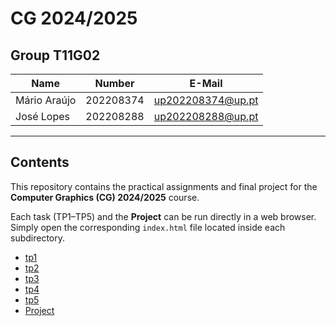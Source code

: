 # CG 2024/2025

## Group T11G02
| Name             | Number    | E-Mail             |
| ---------------- | --------- | ------------------ |
| Mário Araújo     | 202208374 | up202208374@up.pt  |
| José Lopes       | 202208288 | up202208288@up.pt  |

----

## Contents
This repository contains the practical assignments and final project for the **Computer Graphics (CG) 2024/2025** course.  

Each task (TP1–TP5) and the **Project** can be run directly in a web browser.  
Simply open the corresponding `index.html` file located inside each subdirectory.  

  - [tp1](tp1/README.md)
  - [tp2](tp2/README.md)
  - [tp3](tp3/README.md)
  - [tp4](tp4/README.md)
  - [tp5](tp5/README.md)
  - [Project](proj/README.md)